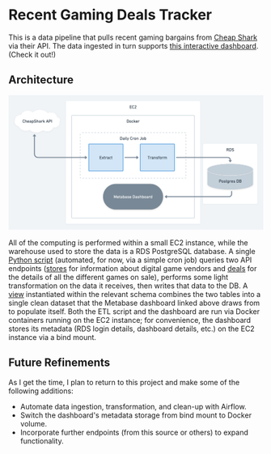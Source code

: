 # Recent Gaming Deals Tracker

This is a data pipeline that pulls recent gaming bargains from [Cheap Shark](https://www.cheapshark.com/) via their API. The data ingested in turn supports [this interactive dashboard](http://18.212.173.53:3000/public/dashboard/cda4da01-2386-433a-b4ce-c3ae2ec5ee75). (Check it out!)



## Architecture

![Architecture Diagram](images/games_savings_arch.png)

All of the computing is performed within a small EC2 instance, while the warehouse used to store the data is a RDS PostgreSQL database. A single [Python script](src/api_etl.py) (automated, for now, via a simple cron job) queries two API endpoints ([stores](https://apidocs.cheapshark.com/#f0bc20fe-688b-68d9-df27-22d6f6441849) for information about digital game vendors and [deals](https://apidocs.cheapshark.com/#c33f57dd-3bb3-3b1f-c454-08cab413a115) for the details of all the different games on sale), performs some light transformation on the data it receives, then writes that data to the DB. A [view](sql_scripts/dashboard_view.sql) instantiated within the relevant schema combines the two tables into a single clean dataset that the Metabase dashboard linked above draws from to populate itself. Both the ETL script and the dashboard are run via Docker containers running on the EC2 instance; for convenience, the dashboard stores its metadata (RDS login details, dashboard details, etc.) on the EC2 instance via a bind mount.



## Future Refinements

As I get the time, I plan to return to this project and make some of the following additions:
* Automate data ingestion, transformation, and clean-up with Airflow.
* Switch the dashboard's metadata storage from bind mount to Docker volume.
* Incorporate further endpoints (from this source or others) to expand functionality.



